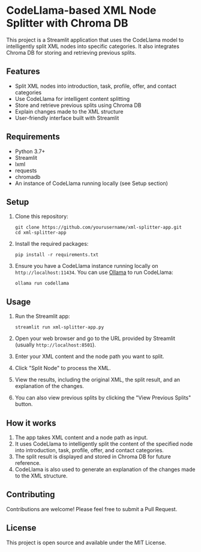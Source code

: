# CodeLlama-based XML Node Splitter with Chroma DB

This project is a Streamlit application that uses the CodeLlama model to intelligently split XML nodes into specific categories. It also integrates Chroma DB for storing and retrieving previous splits.

## Features

- Split XML nodes into introduction, task, profile, offer, and contact categories
- Use CodeLlama for intelligent content splitting
- Store and retrieve previous splits using Chroma DB
- Explain changes made to the XML structure
- User-friendly interface built with Streamlit

## Requirements

- Python 3.7+
- Streamlit
- lxml
- requests
- chromadb
- An instance of CodeLlama running locally (see Setup section)

## Setup

1. Clone this repository:
   ```
   git clone https://github.com/yourusername/xml-splitter-app.git
   cd xml-splitter-app
   ```

2. Install the required packages:
   ```
   pip install -r requirements.txt
   ```

3. Ensure you have a CodeLlama instance running locally on `http://localhost:11434`. You can use [Ollama](https://ollama.ai/) to run CodeLlama:
   ```
   ollama run codellama
   ```

## Usage

1. Run the Streamlit app:
   ```
   streamlit run xml-splitter-app.py
   ```

2. Open your web browser and go to the URL provided by Streamlit (usually `http://localhost:8501`).

3. Enter your XML content and the node path you want to split.

4. Click "Split Node" to process the XML.

5. View the results, including the original XML, the split result, and an explanation of the changes.

6. You can also view previous splits by clicking the "View Previous Splits" button.

## How it works

1. The app takes XML content and a node path as input.
2. It uses CodeLlama to intelligently split the content of the specified node into introduction, task, profile, offer, and contact categories.
3. The split result is displayed and stored in Chroma DB for future reference.
4. CodeLlama is also used to generate an explanation of the changes made to the XML structure.

## Contributing

Contributions are welcome! Please feel free to submit a Pull Request.

## License

This project is open source and available under the MIT License.
